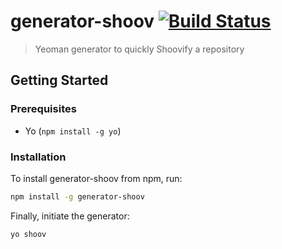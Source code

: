 # generator-shoov [![Build Status](https://travis-ci.org/shoov/generator-shoov.svg?branch=master)](https://travis-ci.org/shoov/generator-shoov)


> Yeoman generator to quickly Shoovify a repository

## Getting Started

### Prerequisites

* Yo (``npm install -g yo``)

### Installation

To install generator-shoov from npm, run:

```bash
npm install -g generator-shoov
```

Finally, initiate the generator:

```bash
yo shoov
```
